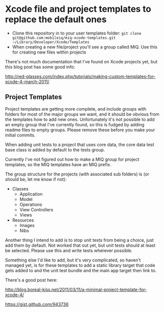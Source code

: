 # Xcode file and project templates to replace the default ones

- Clone this repository in to your user templates folder:
`git clone git@github.com:mobileiq/miq-xcode-templates.git ~/Library/Developer/Xcode/Templates`
- When creating a new file/project you'll see a group called MIQ.  Use this for creating new files within projects

There's not much documentation that I've found on Xcode projects yet, but this blog post has some good info:

http://red-glasses.com/index.php/tutorials/making-custom-templates-for-xcode-4-march-2011/

## Project Templates

Project templates are getting more complete, and include groups with folders for most of the major groups we want, and it should be obvious from the templates how to add new ones.  Unfortunately it's not possible to add an empty group that I've currently found, so this is fudged by adding readme files to empty groups.  Please remove these before you make your initial commits.

When adding unit tests to a project that uses core data, the core data test base class is added by default to the tests group.

Currently I've not figured out how to make a MIQ group for project templates, so the MIQ templates have an MIQ prefix.

The group structure for the projects (with associated sub folders) is (or should be, let me know if not):

- Classes
	- Application
	- Model
	- Operations
	- View Controllers
	- Views
- Resources
	- Images
	- Nibs
	
Another thing I intend to add is to stop unit tests from being a choice, just add them by default.  Not worked that out yet, but unit tests should at least be selected.  Please use this and write tests wherever possible.

Something else I'd like to add, but it's very complicated, so haven't managed yet, is for these templates to add a static library target that code gets added to and the unit test bundle and the main app target then link to.

There's a good post here: 

http://blog.boreal-kiss.net/2011/03/11/a-minimal-project-template-for-xcode-4/ 

https://gist.github.com/943736
